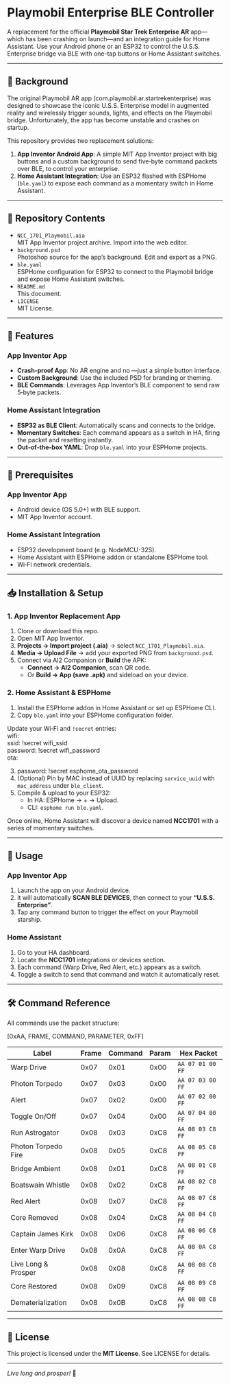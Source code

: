 # **Playmobil Enterprise BLE Controller**

A replacement for the official **Playmobil Star Trek Enterprise AR** app—which has been crashing on launch—and an integration guide for Home Assistant. Use your Android phone or an ESP32 to control the U.S.S. Enterprise bridge via BLE with one-tap buttons or Home Assistant switches.

---

## **📖 Background**

The original Playmobil AR app (com.playmobil.ar.startrekenterprise) was designed to showcase the iconic U.S.S. Enterprise model in augmented reality and wirelessly trigger sounds, lights, and effects on the Playmobil bridge. Unfortunately, the app has become unstable and crashes on startup.

This repository provides two replacement solutions:

1. **App Inventor Android App**: A simple MIT App Inventor project with big buttons and a custom background to send five‑byte command packets over BLE, to control your enterprise.  
2. **Home Assistant Integration**: Use an ESP32 flashed with ESPHome (`ble.yaml`) to expose each command as a momentary switch in Home Assistant.

---

## **📁 Repository Contents**

* `NCC_1701_Playmobil.aia`  
  MIT App Inventor project archive. Import into the web editor.  
* `background.psd`  
  Photoshop source for the app’s background. Edit and export as a PNG.  
* `ble.yaml`  
  ESPHome configuration for ESP32 to connect to the Playmobil bridge and expose Home Assistant switches.  
* `README.md`  
  This document.  
* `LICENSE`  
  MIT License.

---

## **🚀 Features**

### **App Inventor App**

* **Crash‑proof App**: No AR engine and no —just a simple button interface.  
* **Custom Background**: Use the included PSD for branding or theming.  
* **BLE Commands**: Leverages App Inventor’s BLE component to send raw 5‑byte packets.


### **Home Assistant Integration**

* **ESP32 as BLE Client**: Automatically scans and connects to the bridge.  
* **Momentary Switches**: Each command appears as a switch in HA, firing the packet and resetting instantly.  
* **Out‑of‑the‑box YAML**: Drop `ble.yaml` into your ESPHome projects.

---

## **🔧 Prerequisites**

### **App Inventor App**

* Android device (OS 5.0+) with BLE support.  
* MIT App Inventor account.

### **Home Assistant Integration**

* ESP32 development board (e.g. NodeMCU-32S).  
* Home Assistant with ESPHome addon or standalone ESPHome tool.  
* Wi‑Fi network credentials.

---

## **📥 Installation & Setup**

### **1\. App Inventor Replacement App**

1. Clone or download this repo.  
2. Open MIT App Inventor.  
3. **Projects → Import project (.aia)** → select `NCC_1701_Playmobil.aia`.  
4. **Media → Upload File** → add your exported PNG from `background.psd`.  
5. Connect via AI2 Companion or **Build** the APK:  
   * **Connect → AI2 Companion**, scan QR code.  
   * Or **Build → App (save .apk)** and sideload on your device.

### **2\. Home Assistant & ESPHome**

1. Install the ESPHome addon in Home Assistant or set up ESPHome CLI.  
2. Copy `ble.yaml` into your ESPHome configuration folder.

Update your Wi‑Fi and `!secret` entries:  
wifi:  
  ssid: \!secret wifi\_ssid  
  password: \!secret wifi\_password  
ota:

3.   password: \!secret esphome\_ota\_password  
4. (Optional) Pin by MAC instead of UUID by replacing `service_uuid` with `mac_address` under `ble_client`.  
5. Compile & upload to your ESP32:  
   * In HA: ESPHome → \+ → Upload.  
   * CLI: `esphome run ble.yaml`.

Once online, Home Assistant will discover a device named **NCC1701** with a series of momentary switches.

---

## **📱 Usage**

### **App Inventor App**

1. Launch the app on your Android device.  
2. it will automatically **SCAN BLE DEVICES**, then connect to your **“U.S.S. Enterprise”**.  
3. Tap any command button to trigger the effect on your Playmobil starship.

### **Home Assistant**

1. Go to your HA dashboard.  
2. Locate the **NCC1701** integrations or devices section.  
3. Each command (Warp Drive, Red Alert, etc.) appears as a switch.  
4. Toggle a switch to send that command and watch it automatically reset.

---

## **🛠️ Command Reference**

All commands use the packet structure:

\[0xAA, FRAME, COMMAND, PARAMETER, 0xFF\]

| Label | Frame | Command | Param | Hex Packet |
| ----- | ----- | ----- | ----- | ----- |
| Warp Drive | 0x07 | 0x01 | 0x00 | `AA 07 01 00 FF` |
| Photon Torpedo | 0x07 | 0x03 | 0x00 | `AA 07 03 00 FF` |
| Alert | 0x07 | 0x02 | 0x00 | `AA 07 02 00 FF` |
| Toggle On/Off | 0x07 | 0x04 | 0x00 | `AA 07 04 00 FF` |
| Run Astrogator | 0x08 | 0x03 | 0xC8 | `AA 08 03 C8 FF` |
| Photon Torpedo Fire | 0x08 | 0x05 | 0xC8 | `AA 08 05 C8 FF` |
| Bridge Ambient | 0x08 | 0x01 | 0xC8 | `AA 08 01 C8 FF` |
| Boatswain Whistle | 0x08 | 0x02 | 0xC8 | `AA 08 02 C8 FF` |
| Red Alert | 0x08 | 0x07 | 0xC8 | `AA 08 07 C8 FF` |
| Core Removed | 0x08 | 0x04 | 0xC8 | `AA 08 04 C8 FF` |
| Captain James Kirk | 0x08 | 0x06 | 0xC8 | `AA 08 06 C8 FF` |
| Enter Warp Drive | 0x08 | 0x0A | 0xC8 | `AA 08 0A C8 FF` |
| Live Long & Prosper | 0x08 | 0x08 | 0xC8 | `AA 08 08 C8 FF` |
| Core Restored | 0x08 | 0x09 | 0xC8 | `AA 08 09 C8 FF` |
| Dematerialization | 0x08 | 0x0B | 0xC8 | `AA 08 0B C8 FF` |

---

## **📄 License**

This project is licensed under the **MIT License**. See LICENSE for details.

---

*Live long and prosper\!* 🖖

